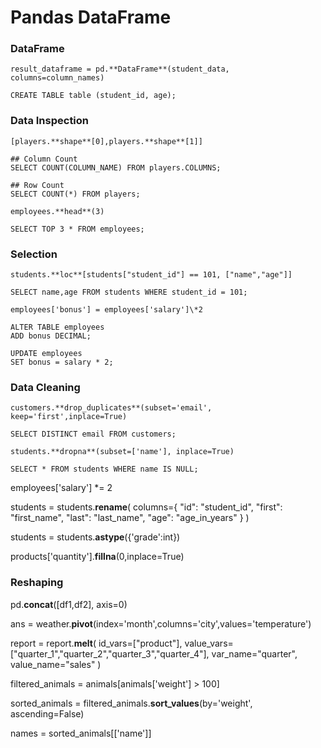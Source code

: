 # Pandas DataFrame


### DataFrame

```
result_dataframe = pd.**DataFrame**(student_data, columns=column_names)

CREATE TABLE table (student_id, age);
```

### Data Inspection

```
[players.**shape**[0],players.**shape**[1]]

## Column Count
SELECT COUNT(COLUMN_NAME) FROM players.COLUMNS;

## Row Count
SELECT COUNT(*) FROM players;
```

```
employees.**head**(3)

SELECT TOP 3 * FROM employees;
```

### Selection

```
students.**loc**[students["student_id"] == 101, ["name","age"]] 

SELECT name,age FROM students WHERE student_id = 101;
```

```
employees['bonus'] = employees['salary']\*2

ALTER TABLE employees
ADD bonus DECIMAL;

UPDATE employees
SET bonus = salary * 2;
```

### Data Cleaning

```
customers.**drop_duplicates**(subset='email', keep='first',inplace=True)

SELECT DISTINCT email FROM customers;
```

```
students.**dropna**(subset=['name'], inplace=True)

SELECT * FROM students WHERE name IS NULL;
```

employees['salary'] \*= 2

students = students.**rename**(
        columns={
            "id": "student_id",
            "first": "first_name",
            "last": "last_name",
            "age": "age_in_years"
        }
    )

students = students.**astype**({'grade':int})

products['quantity'].**fillna**(0,inplace=True)


### Reshaping

pd.**concat**([df1,df2], axis=0)

ans = weather.**pivot**(index='month',columns='city',values='temperature')

report = report.**melt**(
        id_vars=["product"],
        value_vars=["quarter_1","quarter_2","quarter_3","quarter_4"],
        var_name="quarter",
        value_name="sales"
    )

filtered_animals = animals[animals['weight'] > 100]

sorted_animals = filtered_animals.**sort_values**(by='weight', ascending=False)

names = sorted_animals[['name']]



